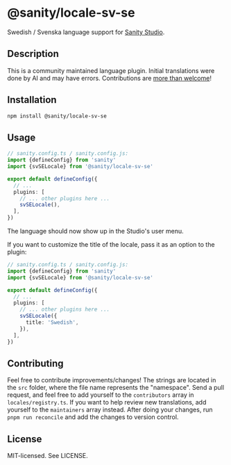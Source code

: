 # @sanity/locale-sv-se

Swedish / Svenska language support for [Sanity Studio](https://www.sanity.io/).

## Description

This is a community maintained language plugin. Initial translations were done by AI and may have errors. Contributions are [more than welcome](#contributing)!

## Installation

```sh
npm install @sanity/locale-sv-se
```

## Usage

```ts
// sanity.config.ts / sanity.config.js:
import {defineConfig} from 'sanity'
import {svSELocale} from '@sanity/locale-sv-se'

export default defineConfig({
  // ...
  plugins: [
    // ... other plugins here ...
    svSELocale(),
  ],
})
```

The language should now show up in the Studio's user menu.

If you want to customize the title of the locale, pass it as an option to the plugin:

```ts
// sanity.config.ts / sanity.config.js:
import {defineConfig} from 'sanity'
import {svSELocale} from '@sanity/locale-sv-se'

export default defineConfig({
  // ...
  plugins: [
    // ... other plugins here ...
    svSELocale({
      title: 'Swedish',
    }),
  ],
})
```

## Contributing

Feel free to contribute improvements/changes! The strings are located in the `src` folder, where the file name represents the "namespace". Send a pull request, and feel free to add yourself to the `contributors` array in `locales/registry.ts`. If you want to help review new translations, add yourself to the `maintainers` array instead. After doing your changes, run `pnpm run reconcile` and add the changes to version control.

## License

MIT-licensed. See LICENSE.
